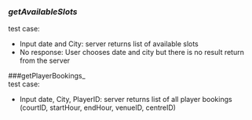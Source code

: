 ### _getAvailableSlots_  
test case:  
- Input date and City: server returns list of available slots  
- No response: User chooses date and city but there is no result return from the server  

###getPlayerBookings_  
test case:  
- Input date, City, PlayerID: server returns list of all player bookings (courtID, startHour, endHour, venueID, centreID)
